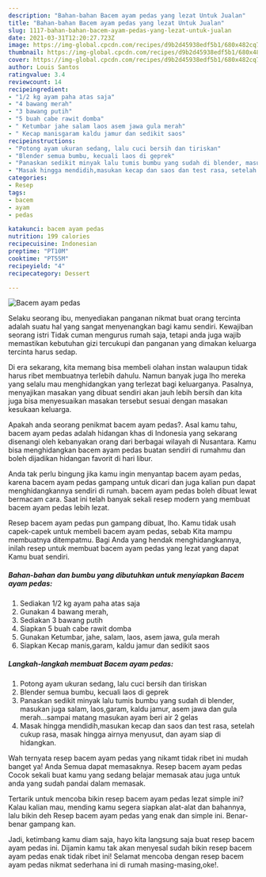 ```yaml
---
description: "Bahan-bahan Bacem ayam pedas yang lezat Untuk Jualan"
title: "Bahan-bahan Bacem ayam pedas yang lezat Untuk Jualan"
slug: 1117-bahan-bahan-bacem-ayam-pedas-yang-lezat-untuk-jualan
date: 2021-03-31T12:20:27.723Z
image: https://img-global.cpcdn.com/recipes/d9b2d45938edf5b1/680x482cq70/bacem-ayam-pedas-foto-resep-utama.jpg
thumbnail: https://img-global.cpcdn.com/recipes/d9b2d45938edf5b1/680x482cq70/bacem-ayam-pedas-foto-resep-utama.jpg
cover: https://img-global.cpcdn.com/recipes/d9b2d45938edf5b1/680x482cq70/bacem-ayam-pedas-foto-resep-utama.jpg
author: Louis Santos
ratingvalue: 3.4
reviewcount: 14
recipeingredient:
- "1/2 kg ayam paha atas saja"
- "4 bawang merah"
- "3 bawang putih"
- "5 buah cabe rawit domba"
- " Ketumbar jahe salam laos asem jawa gula merah"
- " Kecap manisgaram kaldu jamur dan sedikit saos"
recipeinstructions:
- "Potong ayam ukuran sedang, lalu cuci bersih dan tiriskan"
- "Blender semua bumbu, kecuali laos di geprek"
- "Panaskan sedikit minyak lalu tumis bumbu yang sudah di blender, masukan juga salam, laos,garam, kaldu jamur, asem jawa dan gula merah...sampai matang masukan ayam beri air 2 gelas"
- "Masak hingga mendidih,masukan kecap dan saos dan test rasa, setelah cukup rasa, masak hingga airnya menyusut, dan ayam siap di hidangkan."
categories:
- Resep
tags:
- bacem
- ayam
- pedas

katakunci: bacem ayam pedas 
nutrition: 199 calories
recipecuisine: Indonesian
preptime: "PT10M"
cooktime: "PT55M"
recipeyield: "4"
recipecategory: Dessert

---
```



![Bacem ayam pedas](https://img-global.cpcdn.com/recipes/d9b2d45938edf5b1/680x482cq70/bacem-ayam-pedas-foto-resep-utama.jpg)

Selaku seorang ibu, menyediakan panganan nikmat buat orang tercinta adalah suatu hal yang sangat menyenangkan bagi kamu sendiri. Kewajiban seorang istri Tidak cuman mengurus rumah saja, tetapi anda juga wajib memastikan kebutuhan gizi tercukupi dan panganan yang dimakan keluarga tercinta harus sedap.

Di era  sekarang, kita memang bisa membeli olahan instan walaupun tidak harus ribet membuatnya terlebih dahulu. Namun banyak juga lho mereka yang selalu mau menghidangkan yang terlezat bagi keluarganya. Pasalnya, menyajikan masakan yang dibuat sendiri akan jauh lebih bersih dan kita juga bisa menyesuaikan masakan tersebut sesuai dengan masakan kesukaan keluarga. 



Apakah anda seorang penikmat bacem ayam pedas?. Asal kamu tahu, bacem ayam pedas adalah hidangan khas di Indonesia yang sekarang disenangi oleh kebanyakan orang dari berbagai wilayah di Nusantara. Kamu bisa menghidangkan bacem ayam pedas buatan sendiri di rumahmu dan boleh dijadikan hidangan favorit di hari libur.

Anda tak perlu bingung jika kamu ingin menyantap bacem ayam pedas, karena bacem ayam pedas gampang untuk dicari dan juga kalian pun dapat menghidangkannya sendiri di rumah. bacem ayam pedas boleh dibuat lewat bermacam cara. Saat ini telah banyak sekali resep modern yang membuat bacem ayam pedas lebih lezat.

Resep bacem ayam pedas pun gampang dibuat, lho. Kamu tidak usah capek-capek untuk membeli bacem ayam pedas, sebab Kita mampu membuatnya ditempatmu. Bagi Anda yang hendak menghidangkannya, inilah resep untuk membuat bacem ayam pedas yang lezat yang dapat Kamu buat sendiri.

<!--inarticleads1-->

##### Bahan-bahan dan bumbu yang dibutuhkan untuk menyiapkan Bacem ayam pedas:

1. Sediakan 1/2 kg ayam paha atas saja
1. Gunakan 4 bawang merah,
1. Sediakan 3 bawang putih
1. Siapkan 5 buah cabe rawit domba
1. Gunakan  Ketumbar, jahe, salam, laos, asem jawa, gula merah
1. Siapkan  Kecap manis,garam, kaldu jamur dan sedikit saos




<!--inarticleads2-->

##### Langkah-langkah membuat Bacem ayam pedas:

1. Potong ayam ukuran sedang, lalu cuci bersih dan tiriskan
1. Blender semua bumbu, kecuali laos di geprek
1. Panaskan sedikit minyak lalu tumis bumbu yang sudah di blender, masukan juga salam, laos,garam, kaldu jamur, asem jawa dan gula merah...sampai matang masukan ayam beri air 2 gelas
1. Masak hingga mendidih,masukan kecap dan saos dan test rasa, setelah cukup rasa, masak hingga airnya menyusut, dan ayam siap di hidangkan.




Wah ternyata resep bacem ayam pedas yang nikamt tidak ribet ini mudah banget ya! Anda Semua dapat memasaknya. Resep bacem ayam pedas Cocok sekali buat kamu yang sedang belajar memasak atau juga untuk anda yang sudah pandai dalam memasak.

Tertarik untuk mencoba bikin resep bacem ayam pedas lezat simple ini? Kalau kalian mau, mending kamu segera siapkan alat-alat dan bahannya, lalu bikin deh Resep bacem ayam pedas yang enak dan simple ini. Benar-benar gampang kan. 

Jadi, ketimbang kamu diam saja, hayo kita langsung saja buat resep bacem ayam pedas ini. Dijamin kamu tak akan menyesal sudah bikin resep bacem ayam pedas enak tidak ribet ini! Selamat mencoba dengan resep bacem ayam pedas nikmat sederhana ini di rumah masing-masing,oke!.

